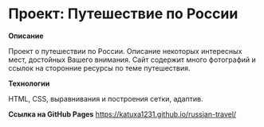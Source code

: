 # Проект: Путешествие по России

**Описание**

Проект о путешествии по России. Описание некоторых интересных мест, достойных Вашего внимания.
Сайт содержит много фотографий и ссылок на сторонние ресурсы по теме путешествия.

**Технологии**

HTML, CSS, выравнивания и построения сетки, адаптив.

**Ссылка на GitHub Pages**
https://katuxa1231.github.io/russian-travel/



